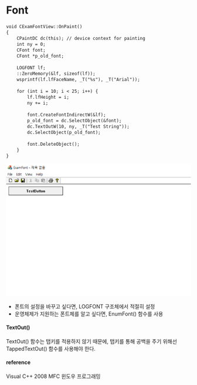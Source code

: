 # Font

```
void CExamFontView::OnPaint()
{
	CPaintDC dc(this); // device context for painting
	int ny = 0;
	CFont font;
	CFont *p_old_font;

	LOGFONT lf;
	::ZeroMemory(&lf, sizeof(lf));
	wsprintf(lf.lfFaceName, _T("%s"), _T("Arial"));

	for (int i = 10; i < 25; i++) {
		lf.lfHeight = i;
		ny += i;

		font.CreateFontIndirectW(&lf);
		p_old_font = dc.SelectObject(&font);
		dc.TextOutW(10, ny, _T("Test String"));
		dc.SelectObject(p_old_font);

		font.DeleteObject();
	}
}
```
![](../../images/Font/1.png)  
* 폰트의 설정을 바꾸고 싶다면, LOGFONT 구조체에서 적절히 설정
* 운영체제가 지원하는 폰트체를 알고 싶다면, EnumFont() 함수를 사용

#### TextOut()
TextOut() 함수는 탭키를 적용하지 않기 때문에, 탭키를 통해 공백을 주기 위해선 TappedTextOut() 함수를 사용해야 한다.

#### reference
Visual C++ 2008 MFC 윈도우 프로그래밍

